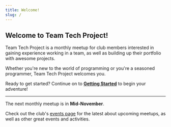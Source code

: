 ```yaml
---
title: Welcome!
slug: /
---
```


## Welcome to Team Tech Project!

Team Tech Project is a monthly meetup for club members interested in gaining experience working in a team, as well as building up their portfolio with awesome projects.

Whether you're new to the world of programming or you're a seasoned programmer, Team Tech Project welcomes you.

Ready to get started? Continue on to [**Getting Started**](/docs/start) to begin your adventure!

---

The next monthly meetup is in **Mid-November**.

Check out the club's [events page](https://bccompsci.club/events) for the latest about upcoming meetups, as well as other great events and activities.
